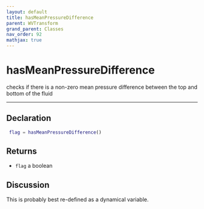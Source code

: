 ```yaml
---
layout: default
title: hasMeanPressureDifference
parent: WVTransform
grand_parent: Classes
nav_order: 92
mathjax: true
---
```


#  hasMeanPressureDifference

checks if there is a non-zero mean pressure difference between the top and bottom of the fluid


---

## Declaration
```matlab
 flag = hasMeanPressureDifference()
```
## Returns
+ `flag`  a boolean

## Discussion

  This is probably best re-defined as a dynamical variable.
 
    
